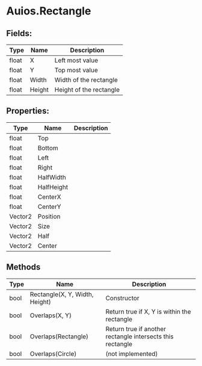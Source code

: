 # Auios.Rectangle

## Fields:
| Type | Name | Description |
|-|-|-|
| float | X | Left most value
| float | Y | Top most value
| float | Width | Width of the rectangle
| float | Height | Height of the rectangle

## Properties:
| Type | Name | Description |
|-|-|-|
| float | Top |
| float | Bottom |
| float | Left |
| float | Right |
| float | HalfWidth |
| float | HalfHeight |
| float | CenterX |
| float | CenterY |
| Vector2 | Position |
| Vector2 | Size |
| Vector2 | Half |
| Vector2 | Center |

## Methods
| Type | Name | Description |
|-|-|-|
| bool | Rectangle(X, Y, Width, Height) | Constructor
| bool | Overlaps(X, Y) | Return true if X, Y is within the rectangle
| bool | Overlaps(Rectangle) | Return true if another rectangle intersects this rectangle
| bool | Overlaps(Circle) | (not implemented)
